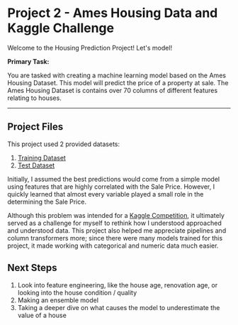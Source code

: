 # Project 2 - Ames Housing Data and Kaggle Challenge

Welcome to the Housing Prediction Project! Let's model!

**Primary Task:**

You are tasked with creating a machine learning model based on the Ames Housing Dataset. This model will predict the price of a property at sale. The Ames Housing Dataset is contains over 70 columns of different features relating to houses.

---
## Project Files
This project used 2 provided datasets:
1. [Training Dataset](https://)
2. [Test Dataset](https://)

Initially, I assumed the best predictions would come from a simple model using features that are highly correlated with the Sale Price. However, I quickly learned that almost every variable played a small role in the determining the Sale Price.

Although this problem was intended for a [Kaggle Competition](https://www.kaggle.com/c/dsir-907-project-2/), it ultimately served as a challenge for myself to rethink how I understood approached and understood data. This project also helped me appreciate pipelines and column transformers more; since there were many models trained for this project, it made working with categorical and numeric data much easier.

## Next Steps
1) Look into feature engineering, like  the house age, renovation age, or looking into the house condition / quality
2) Making an ensemble model
3) Taking a deeper dive on what causes the model to underestimate the value of a house
